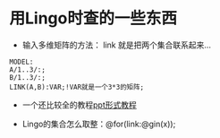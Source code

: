 # 用Lingo时查的一些东西


<!--more-->

 - 输入多维矩阵的方法：
    link 就是把两个集合联系起来…

```
MODEL:
A/1..3/:;
B/1..3/:;
LINK(A,B):VAR;!VAR就是一个3*3的矩阵;

```

 - 一个还比较全的教程[ppt形式教程](http://wenku.baidu.com/link?url=f-EkUFuD_ijzuOZeka0TCUdsGTKfN16N__o3b8LpBQkMfhZEP6_8vBnP9cVPbv2bsaLrDHCuPsI5C_x9ilBXkdXT0UNV9yo3RuOISP_6pUK%20%E7%99%BE%E5%BA%A6%E6%96%87%E5%BA%93)
 
 - Lingo的集合怎么取整：@for(link:@gin(x));
